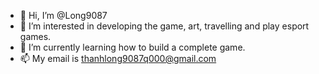 - 👋 Hi, I’m @Long9087
- 👀 I’m interested in developing the game, art, travelling and play esport games.
- 🌱 I’m currently learning how to build a complete game.
- 📫 My email is thanhlong9087q000@gmail.com

<!---
Long9087/Long9087 is a ✨ special ✨ repository because its `README.md` (this file) appears on your GitHub profile.
You can click the Preview link to take a look at your changes.
--->
